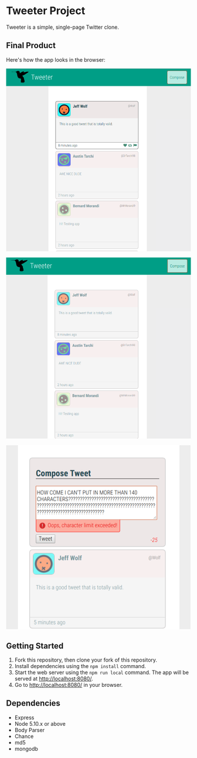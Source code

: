 # Tweeter Project

Tweeter is a simple, single-page Twitter clone.


## Final Product

Here's how the app looks in the browser:

!["Tweeter showing hovered state with New Tweet form toggled off."](https://github.com/giffin94/tweeter/blob/master/public/images/showingtweethover.png?raw=true)

!["Tweeter showing unhovered tweets with New Tweet form toggles off"](https://github.com/giffin94/tweeter/blob/master/public/images/tweeter-composehidden.png?raw=true)

!["Tweeter showing new tweet form toggled on and characters exceeded Error message."](https://github.com/giffin94/tweeter/blob/master/public/images/Compose%20tweet%20error.png?raw=true)



## Getting Started

1. Fork this repository, then clone your fork of this repository.
2. Install dependencies using the `npm install` command.
3. Start the web server using the `npm run local` command. The app will be served at <http://localhost:8080/>.
4. Go to <http://localhost:8080/> in your browser.

## Dependencies

- Express
- Node 5.10.x or above
- Body Parser
- Chance
- md5
- mongodb

